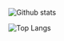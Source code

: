 ![Github stats](https://github-readme-stats.vercel.app/api?username=PrinsFrank&count_private=true&include_all_commits=true)

![Top Langs](https://github-readme-stats.vercel.app/api/top-langs/?username=PrinsFrank&layout=compact)
